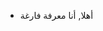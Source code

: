 - أهلا,  أنا معرفة فارغة

<!---
emptyIIknowledge/emptyIIknowledge is a ✨ special ✨ repository because its `README.md` (this file) appears on your GitHub profile.
You can click the Preview link to take a look at your changes.
--->

